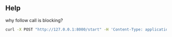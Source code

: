 ## Help

why follow call is blocking?
```bash
curl -X POST "http://127.0.0.1:8000/start" -H 'Content-Type: application/json' --data-binary @payload.json && curl "http://localhost:8000/groups"
```

